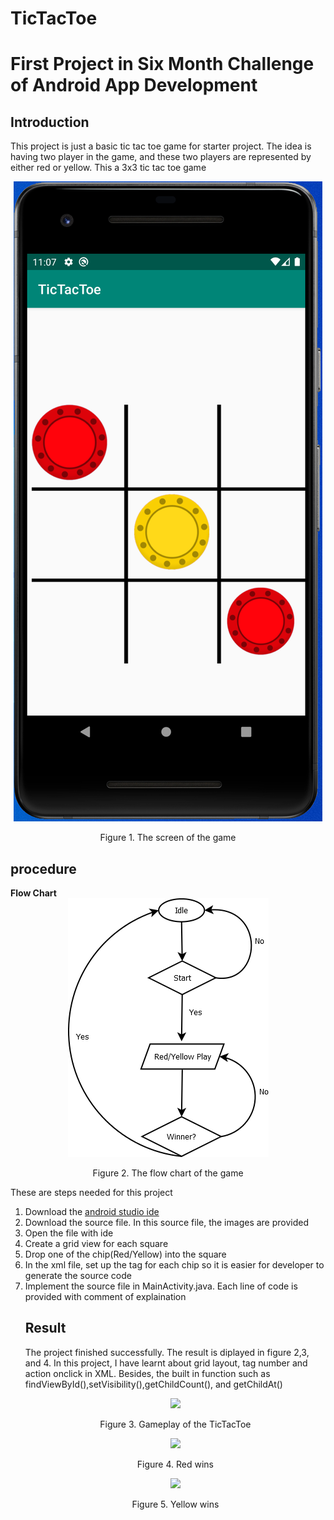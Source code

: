 # TicTacToe
<h1> First Project in Six Month Challenge of Android App Development</h1>
<h2>Introduction</h2>
<p>This project is just a basic tic tac toe game for starter project. The idea is having two player in the game, and these two players are represented by either red or yellow. This a 3x3 tic tac toe game</p>
<div align="center">
	<img src="./Resources/GameScreen.png">
	<p>Figure 1. The screen of the game </p>
</div>
<h2>procedure</h2>
<strong>Flow Chart</strong>
<div align="center">
	<img src="./Resources/FlowChart.png">
	<p>Figure 2. The flow chart of the game</p>
</div>

<p>These are steps needed for this project</p>
<ol>
	<li>Download the <a href="https://developer.android.com/studio">android studio ide </a></li>
	<li>Download the source file. In this source file, the images are provided</li>
	<li>Open the file with ide</li>
	<li>Create a grid view for each square</li>
	<li>Drop one of the chip(Red/Yellow) into the square</li>
	<li>In the xml file, set up the tag for each chip so it is easier for developer to generate the source code</li>
	<li>Implement the source file in MainActivity.java. Each line of code is provided with comment of explaination</li>
<h2>Result</h2>
<p>The project finished successfully. The result is diplayed in figure 2,3, and 4. In this project, I have learnt about grid layout, tag number and action onclick in XML. Besides, the built in function such as findViewById(),setVisibility(),getChildCount(), and getChildAt() </p>
<div align="center">
	<img src="ezgif.com-video-to-gif.gif">
	<p>Figure 3. Gameplay of the TicTacToe</p>
	<div></div>
	<img src="./Resources/RedWin">
	<p>Figure 4. Red wins</p>
	<div></div>
	<img src="./Resources/YellowWin">
	<p>Figure 5. Yellow wins</p>
</div>
</ol>